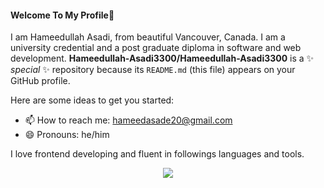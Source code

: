   #### Welcome To My Profile👋
  
I am Hameedullah Asadi, from beautiful Vancouver, Canada. I am a university credential and a post graduate diploma in software and web development.
**Hameedullah-Asadi3300/Hameedullah-Asadi3300** is a ✨ _special_ ✨ repository because its `README.md` (this file) appears on your GitHub profile.

Here are some ideas to get you started:

- 📫 How to reach me: hameedasade20@gmail.com
- 😄 Pronouns: he/him


I love frontend developing and fluent in followings languages and tools.
<p align="center">
  <a href="https://skillicons.dev">
    <img src="https://skillicons.dev/icons?i=html,css,bootstrap,javascript,react,git,github,cs,dotnet,visualstudio" />
  </a>
